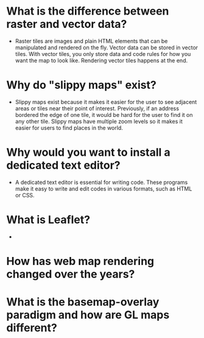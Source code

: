 # What is the difference between raster and vector data?
* Raster tiles are images and plain HTML elements that can be manipulated and rendered on the fly. Vector data can be stored in vector tiles. With vector tiles, you only store data and code rules for how you want the map to look like. Rendering vector tiles happens at the end. 

# Why do "slippy maps" exist?
* Slippy maps exist because it makes it easier for the user to see adjacent areas or tiles near their point of interest. Previously, if an address bordered the edge of one tile, it would be hard for the user to find it on any other tile. Slippy maps have multiple zoom levels so it makes it easier for users to find places in the world. 

# Why would you want to install a dedicated text editor?
* A dedicated text editor is essential for writing code. These programs make it easy to write and edit codes in various formats, such as HTML or CSS. 

# What is Leaflet?
* 

# How has web map rendering changed over the years?


# What is the basemap-overlay paradigm and how are GL maps different?
